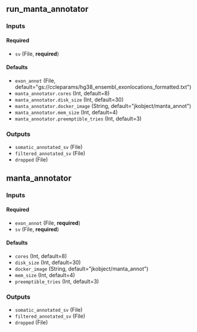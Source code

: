
## run_manta_annotator

### Inputs

#### Required

  * `sv` (File, **required**)

#### Defaults

  * `exon_annot` (File, default="gs://ccleparams/hg38_ensembl_exonlocations_formatted.txt")
  * `manta_annotator.cores` (Int, default=8)
  * `manta_annotator.disk_size` (Int, default=30)
  * `manta_annotator.docker_image` (String, default="jkobject/manta_annot")
  * `manta_annotator.mem_size` (Int, default=4)
  * `manta_annotator.preemptible_tries` (Int, default=3)

### Outputs

  * `somatic_annotated_sv` (File)
  * `filtered_annotated_sv` (File)
  * `dropped` (File)

## manta_annotator

### Inputs

#### Required

  * `exon_annot` (File, **required**)
  * `sv` (File, **required**)

#### Defaults

  * `cores` (Int, default=8)
  * `disk_size` (Int, default=30)
  * `docker_image` (String, default="jkobject/manta_annot")
  * `mem_size` (Int, default=4)
  * `preemptible_tries` (Int, default=3)

### Outputs

  * `somatic_annotated_sv` (File)
  * `filtered_annotated_sv` (File)
  * `dropped` (File)

